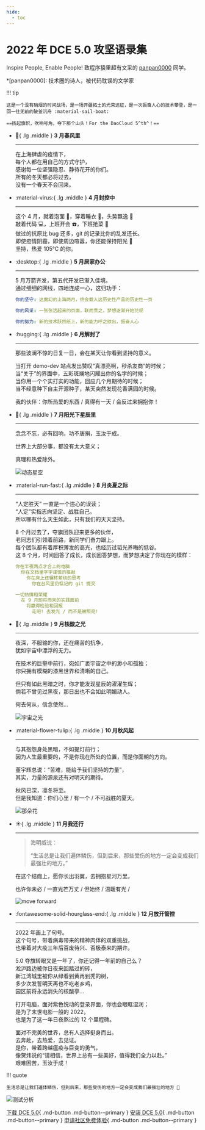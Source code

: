 ```yaml
---
hide:
  - toc
---
```


# 2022 年 DCE 5.0 攻坚语录集

Inspire People, Enable People! 致程序猿⾥超有⽂采的 [panpan0000](https://github.com/panpan0000) 同学。

*[panpan0000]: 技术圈的诗人，被代码耽误的文学家

!!! tip

    这是一个没有硝烟的时间战场，是一场开疆拓土的光荣远征，是一次振奋人心的技术攀登，是一回一往无前的破釜沉舟 :material-sail-boat:

    ==扬起旗帜，吹响号角，夺下那个山头！For the DaoCloud 5^th^！==

<div class="grid cards" markdown>

- :leaves:{ .lg .middle } __3 ⽉春风里__

    ---

    在上海肆虐的疫情下，<br>
    每个人都在用自己的方式守护，<br>
    感谢每一位坚强隐忍、静待花开的你们。<br>
    所有的冬天都必将过去，<br>
    没有一个春天不会回来。

- :material-virus:{ .lg .middle } __4 ⽉封控中__

    ---

    这个 4 月，就着泡面 🍜，穿着睡衣 👔，头势飘逸 👨<br>
    敲着代码 💻，上班开会 ☎️，下班抢菜 🥬<br>
    做过的抗原比 bug 还多，git 的记录比你的乱发还长。<br>
    即使疫情阴霾，即使周边喧嚣，你还能保持阳光 🌟<br>
    坚持，热爱 105℃ 的你。

</div>

<div class="grid cards" markdown>

- :desktop:{ .lg .middle } __5 ⽉居家办公__

    ---

    5 月万箭齐发，第五代开发已渐入佳境。<br>
    通过细细的网线，四地连成一心，这归功于：<br>

    ```yaml title="封城中的坚守"
    你的坚守: 这魔幻的上海两月，终会载入这历史性产品的历史性一页

    你的风采: 一张张活起来的页面，联而贯之，梦想逐渐开始兑现

    你的努力: 新的技术跃然纸上，新的能力呼之欲出，振奋人心
    ```

- :hugging:{ .lg .middle } __6 ⽉解封了__

    ---

    那些波澜不惊的日复一日，会在某天让你看到坚持的意义。

    当打开 demo-dev 站点发出赞叹“真漂亮啊，秒杀友商”的时候；<br>
    当“关于”的界面中，五彩斑斓地闪耀出你的名字的时候；<br>
    当你用一个个实打实的功能，回应几个月期待的时候；<br>
    当不经意种下自主开源种子，某天突然发现花香满园的时候。

    我的伙伴：你所热爱的东西 / 真得有一天 / 会反过来拥抱你！

</div>

<div class="grid cards" markdown>

- :love_letter:{ .lg .middle } __7 ⽉阳光下星辰里__

    ---

    念念不忘，必有回响，功不唐捐，玉汝于成。

    世界上大部分事，都没有太大意义；

    真理和热爱除外。

    ![动态星空](https://docs.daocloud.io/daocloud-docs-images/docs/blogs/images/stars.gif)

- :material-run-fast:{ .lg .middle } __8 ⽉炎夏之际__

    ---

    “人定胜天” 一直是一个违心的误读；<br>
    “人定”实指志向坚定、战胜自己。<br>
    所以哪有什么天生如此，只有我们的天天坚持。

    8 个月过去了，夺旗团队迎来更多的伙伴，<br>
    老同志们引领着前路，新同学们奋力跟上。<br>
    每个团队都有着厚积薄发的高光，也经历过韬光养晦的低谷。<br>
    这 8 个月，时间回答了成长，成长回答梦想，而梦想决定了你现在的模样：

    ```yaml title="程序猿的日常"
    你在半夜两点才合上的电脑
      你在文档里字字谨慎的推敲
        你在床上还辗转萦绕的思考
          你在台风里仍惦记的 git 提交
    
    一切热情和荣耀
      在 9 月即将而来的实践面前
        将赢得检验和回报
          走吧! 去发光 / 而不是被照亮!
    ```

</div>

<div class="grid cards" markdown>

- :stars:{ .lg .middle } __9 ⽉核酸之光__

    ---

    夜深，不服输的你，还在痛苦的抗争，<br>
    犹如宇宙中漂浮的无力。

    在技术的巨壑中前行，宛如广袤宇宙之中的渺小和孤独；<br>
    你只拥有模糊的漆黑世界和清晰的自己。

    但只有如此黑暗之时，你才能发现星辰的濯濯生辉；<br>
    倘若不曾见过黑夜，那日出也不会如此明媚动人。

    何去何从，信念使然...

    ![宇宙之光](https://docs.daocloud.io/daocloud-docs-images/docs/blogs/images/light.png)

- :material-flower-tulip:{ .lg .middle } __10 ⽉秋风起__

    ---

    与其抱怨身处黑暗，不如提灯前行；<br>
    因为人生最重要的，不是你现在所处的位置，而是你面朝的方向。

    董宇辉总说：“苦难，能给予我们坚持的力量”，<br>
    其实，力量的源泉还有对明天的期待。

    秋风已深，凛冬将至。<br>
    但是我知道：你们心里 / 有一个 / 不可战胜的夏天。

    ![那朵花](https://docs.daocloud.io/daocloud-docs-images/docs/blogs/images/flower.png)

</div>

<div class="grid cards" markdown>

- :sunny:{ .lg .middle } __11 ⽉我还行__

    ---

    > 海明威说：
    >
    > “生活总是让我们遍体鳞伤，但到后来，那些受伤的地方一定会变成我们最强壮的地方。”

    在这个结痂上，愿你长出羽翼，去拥抱星河万里。

    也许你未必 / 一直光芒万丈 / 但始终 / 温暖有光 /

    ![move forward](https://docs.daocloud.io/daocloud-docs-images/docs/blogs/images/runner.png)

- :fontawesome-solid-hourglass-end:{ .lg .middle } __12 ⽉放开管控__

    ---

    2022 年画上了句号。<br>
    这个句号，带着病毒带来的精神肉体的双重挑战，<br>
    也带着对大疫三年后百废待兴、否极泰来的期许。

    5.0 夺旗转眼又是一年了，你还记得一年前的自己么？<br>
    淞沪路边被你日夜来回踏过的砖，<br>
    新江湾城里被你从绿看到黄再到秃的树，<br>
    多少次发誓明天再也不吃老乡鸡，<br>
    园区前将永远消失的核酸亭...

    打开电脑，面对紫色悦动的登录界面，你也会眼眶湿润；<br>
    是为了末世电影一般的 2022，<br>
    也是为了这一年日夜熬过的 12 个里程碑。

    面对不完美的世界，总有人选择挺身而出。<br>
    去奔赴，去热爱，去见证。<br>
    是你，带着跨越瘟疫与巨变的勇气，<br>
    像贺炜说的“请相信，世界上总有一些美好，值得我们全力以赴。”<br>
    艰难困苦，玉汝于成！

</div>

!!! quote

    生活总是让我们遍体鳞伤，但到后来，那些受伤的地方一定会变成我们最强壮的地方 💪

![测试分析](https://docs.daocloud.io/daocloud-docs-images/docs/blogs/images/test.png)

[下载 DCE 5.0](../../download/index.md){ .md-button .md-button--primary }
[安装 DCE 5.0](../../install/index.md){ .md-button .md-button--primary }
[申请社区免费体验](../../dce/license0.md){ .md-button .md-button--primary }
